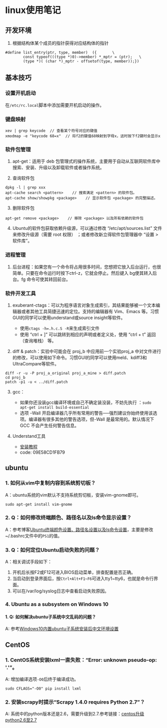 # linux使用笔记

## 开发环境

1. 根据结构体某个成员的指针获得对应结构体的指针
```
#define list_entry(ptr, type, member)  ({       \
        const typeof(((type *)0)->member) *_mptr = (ptr);   \
        (type *)( (char *)_mptr - offsetof(type, member));})
```

## 基本技巧

### 设置开机启动
在`/etc/rc.local`脚本中添加需要开机启动的操作。

### 键盘映射
```
xev | grep keycode  // 查看某个符号对应的键值
xmodmap -e "keycode 68=x"  // 将f2的键值68映射到字母x，这时按下f2键时会显示x
```

### 软件包管理

1. apt-get：适用于 deb 包管理式的操作系统，主要用于自动从互联网软件库中搜索、安装、升级以及卸载软件或者操作系统。

2. 查询软件包
```
dpkg -l | grep xxx
apt-cache search <pattern>    // 搜索满足 <pattern> 的软件包。
apt-cache show/showpkg <package>    // 显示软件包 <package> 的完整描述。
```

3. 删除软件包
```
apt-get remove <package>    // 移除 <package> 以及所有依赖的软件包
```

4. Ubuntu的软件包获取依赖升级源，可以通过修改 “/etc/apt/sources.list” 文件来修改升级源（需要 root 权限） ；或者修改新立得软件包管理器中 “设置 > 软件库”。

### 进程管理

1. 后台进程：如果您有一个命令将占用很多时间，您想把它放入后台运行，也很简单。只要在命令运行时按下ctrl-z，它就会停止。然后键入 bg使其转入后台。fg 命令可使其转回前台。

### 软件开发工具

1. exuberant-ctags：可以为程序语言对象生成索引，其结果能够被一个文本编辑器或者其他工具简捷迅速的定位。支持的编辑器有 Vim、Emacs 等。习惯GUI的同学可以使用understand或source insight等软件。
    * 使用`ctags -h=.h.c.S -R`来生成索引文件
    * 使用 “ctrl + ]” 可以跳转到相应的声明或者定义处，使用 “ctrl + t” 返回（查询堆栈） 等。

2. diff & patch：实验中可能会在 proj_b 中应用前一个实验proj_a 中对文件进行的修改，可以使用如下命令。习惯GUI的同学可以使用meld、kdiff3和UltraCompare等软件。
```
diff -r -u -P proj_a_original proj_a_mine > diff.patch
cd proj_b
patch -p1 -u < ../diff.patch
```

3. gcc：
    * 如果你还没装gcc编译环境或自己不确定装没装，不妨先执行 ：`sudo apt-get install build-essential`
    * 选项 -Wall 开启编译器几乎所有常用的警告──强烈建议你始终使用该选项。编译器有很多其他的警告选项，但-Wall 是最常用的。默认情况下GCC 不会产生任何警告信息。

4. Understand工具
    - [安装教程](https://blog.csdn.net/shixiaolu63/article/details/81937440)
    - code: 09E58CD1FB79

## ubuntu

### 1. 如何从vim中复制内容到系统剪切板？
A：ubuntu系统的vim默认不支持系统剪切板，安装vim-gnome即可。
```
sudo apt-get install vim-gnome
```

### 2. Q：如何修改终端颜色、路径名以及ls命令显示设置？
A：参考博客[Ubuntu终端颜色设置、路径名设置以及ls命令设置](http://blog.sina.com.cn/s/blog_65a8ab5d0101g6cf.html)，主要是修改\~/.bashrc文件中的`PS1`的值。

### 3. Q：如何定位Ubuntu启动失败的问题？
A：相关调试手段如下：
1. 开机后长按F2或F12可进入BIOS启动菜单，排查配置是否正确。
2. 当启动到登录界面后，按`Ctrl+Alt+F1~F6`可进入tty1~tty6，也就是命令行界面。
3. 可以在/var/log/syslog日志中查看启动失败原因。

### 4. Ubuntu as a subsystem on Windows  10

#### 1. Q: 如何解决ubuntu子系统中文乱码的问题？
A: 参考[Windows10内置ubuntu子系统安装后中文环境设置](https://blog.csdn.net/KERTORP/article/details/80102143)

## CentOS

### 1. CentOS系统安装lxml一直失败：“Error: unknown pseudo-op: '.'”。
A: 增加编译选项`-O0`后终于编译成功。
```
sudo CFLAGS="-O0" pip install lxml
```

### 2. 安装scrapy时提示“Scrapy 1.4.0 requires Python 2.7”？
A: 系统中的python版本还是2.6，需要升级到2.7.参考链接：[centos升级python2.6至2.7](https://zhuanlan.zhihu.com/p/22008289)

